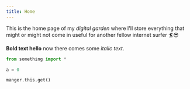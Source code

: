 ```yaml
---
title: Home
---
```


This is the home page of my _digital garden_ where I'll store everything that might or might not come in useful for another fellow internet surfer 🏄😎

**Bold text hello** now there comes some _italic text_.

```py
from something import *

a = 0

manger.this.get()
```

